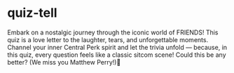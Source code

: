 # quiz-tell
Embark on a nostalgic journey through the iconic world of FRIENDS! This quiz is a love letter to the laughter, tears, and unforgettable moments. Channel your inner Central Perk spirit and let the trivia unfold — because, in this quiz, every question feels like a classic sitcom scene! 
Could this be any better?
(We miss you Matthew Perry!)🥺
